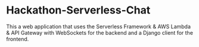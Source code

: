 # Hackathon-Serverless-Chat

This a web application that uses the Serverless Framework & AWS Lambda & API Gateway with WebSockets for the backend and a Django client for the frontend.